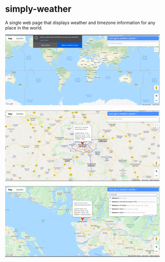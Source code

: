# simply-weather
A single web page that displays weather and timezone information for any place in the world.

![Home Page](/project_screenshots/home_page.png?raw=true "Home Page")

![Custom Click](/project_screenshots/custom_click.png?raw=true "Custom Click")

![Autocomplete](/project_screenshots/autocomplete.png?raw=true "Autocomplete")

